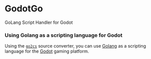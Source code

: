 # GodotGo
GoLang Script Handler for Godot

### Using Golang as a scripting language for Godot

Using the [`go2cs`](https://go2cs.net/) source converter, you can use [Golang](https://golang.org/ref/spec) as a scripting language for the [Godot](https://godotengine.org/) gaming platform.
